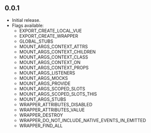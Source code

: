 ## 0.0.1
* Initial release.
* Flags available:
  * EXPORT_CREATE_LOCAL_VUE
  * EXPORT_CREATE_WRAPPER
  * GLOBAL_STUBS
  * MOUNT_ARGS_CONTEXT_ATTRS
  * MOUNT_ARGS_CONTEXT_CHILDREN
  * MOUNT_ARGS_CONTEXT_CLASS
  * MOUNT_ARGS_CONTEXT_ON
  * MOUNT_ARGS_CONTEXT_PROPS
  * MOUNT_ARGS_LISTENERS
  * MOUNT_ARGS_MOCKS
  * MOUNT_ARGS_PROVIDE
  * MOUNT_ARGS_SCOPED_SLOTS
  * MOUNT_ARGS_SCOPED_SLOTS_THIS
  * MOUNT_ARGS_STUBS
  * WRAPPER_ATTRIBUTES_DISABLED
  * WRAPPER_ATTRIBUTES_VALUE
  * WRAPPER_DESTROY
  * WRAPPER_DO_NOT_INCLUDE_NATIVE_EVENTS_IN_EMITTED
  * WRAPPER_FIND_ALL